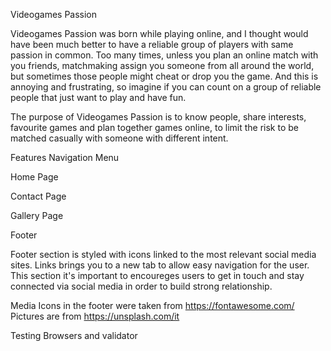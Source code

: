 Videogames Passion

Videogames Passion was born while playing online, and I thought would have been much better to have a reliable group of players with same passion in common.
Too many times, unless you plan an online match with you friends, matchmaking assign you someone from all around the world, but sometimes those people might cheat or drop you the game. 
And this is annoying and frustrating, so imagine if you can count on a group of reliable people that just want to play and have fun.

The purpose of Videogames Passion is to know people, share interests, favourite games and plan together games online, to limit the risk to be matched casually with someone with different intent.

Features
Navigation Menu

Home Page

Contact Page

Gallery Page

Footer

Footer section is styled with icons linked to the most relevant social media sites. Links brings you to a new tab to allow easy navigation for the user.
This section it's important to encoureges users to get in touch and stay connected via social media in order to build strong relationship.

Media
Icons in the footer were taken from https://fontawesome.com/
Pictures are from https://unsplash.com/it

Testing
Browsers and validator